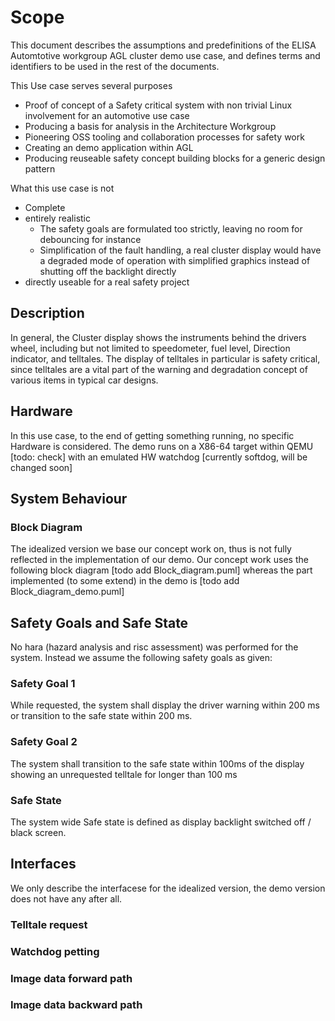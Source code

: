 # Scope
This document describes the assumptions and predefinitions of the ELISA Automtotive workgroup AGL cluster demo use case, and defines terms and identifiers to be used in the rest of the documents.

This Use case serves several purposes
* Proof of concept of a Safety critical system with non trivial Linux involvement for an automotive use case
* Producing a basis for analysis in the Architecture Workgroup
* Pioneering OSS tooling and collaboration processes for safety work
* Creating an demo application within AGL
* Producing reuseable safety concept building blocks for a generic design pattern

What this use case is not
* Complete 
* entirely realistic
  * The safety goals are formulated too strictly, leaving no room for debouncing for instance
  * Simplification of the fault handling, a real cluster display would have a degraded mode of operation with simplified graphics  instead of shutting off the backlight directly 
* directly useable for a real safety project

## Description
In general, the Cluster display shows the instruments behind the drivers wheel, including but not limited to speedometer, fuel level, Direction indicator, and telltales.
The display of telltales in particular is safety critical, since telltales are a vital part of the warning and degradation concept of various items in typical car designs.

## Hardware
In this use case, to the end of getting something running, no specific Hardware is considered. 
The demo runs on a X86-64 target within QEMU [todo: check] with an emulated HW watchdog [currently softdog, will be changed soon]

## System Behaviour
### Block Diagram 
The idealized version we base our concept work on, thus is not fully reflected in the implementation of our demo.
Our concept work uses the following block diagram
[todo add Block_diagram.puml]
whereas the part implemented (to some extend) in the demo is
[todo add Block_diagram_demo.puml]

## Safety Goals and Safe State
No hara (hazard analysis and risc assessment) was performed for the system. Instead we assume the following safety goals as given:
### Safety Goal 1
While requested, the system shall display the driver warning within 200 ms or transition to the safe state within 200 ms.
### Safety Goal 2
The system shall transition to the safe state within 100ms of the display showing an unrequested telltale for longer than 100 ms
### Safe State
The system wide Safe state is defined as display backlight switched off / black screen.

## Interfaces
We only describe the interfacese for the idealized version, the demo version does not have any after all.

### Telltale request
### Watchdog petting
### Image data forward path
### Image data backward path
















